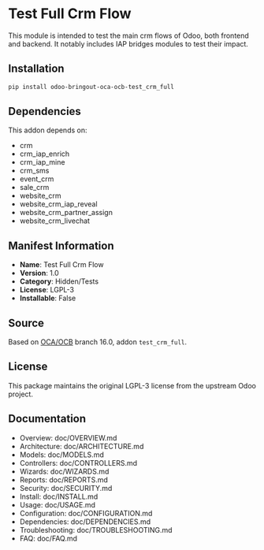 # Test Full Crm Flow


This module is intended to test the main crm flows of Odoo, both frontend and
backend. It notably includes IAP bridges modules to test their impact. 

## Installation

```bash
pip install odoo-bringout-oca-ocb-test_crm_full
```

## Dependencies

This addon depends on:
- crm
- crm_iap_enrich
- crm_iap_mine
- crm_sms
- event_crm
- sale_crm
- website_crm
- website_crm_iap_reveal
- website_crm_partner_assign
- website_crm_livechat

## Manifest Information

- **Name**: Test Full Crm Flow
- **Version**: 1.0
- **Category**: Hidden/Tests
- **License**: LGPL-3
- **Installable**: False

## Source

Based on [OCA/OCB](https://github.com/OCA/OCB) branch 16.0, addon `test_crm_full`.

## License

This package maintains the original LGPL-3 license from the upstream Odoo project.

## Documentation

- Overview: doc/OVERVIEW.md
- Architecture: doc/ARCHITECTURE.md
- Models: doc/MODELS.md
- Controllers: doc/CONTROLLERS.md
- Wizards: doc/WIZARDS.md
- Reports: doc/REPORTS.md
- Security: doc/SECURITY.md
- Install: doc/INSTALL.md
- Usage: doc/USAGE.md
- Configuration: doc/CONFIGURATION.md
- Dependencies: doc/DEPENDENCIES.md
- Troubleshooting: doc/TROUBLESHOOTING.md
- FAQ: doc/FAQ.md
